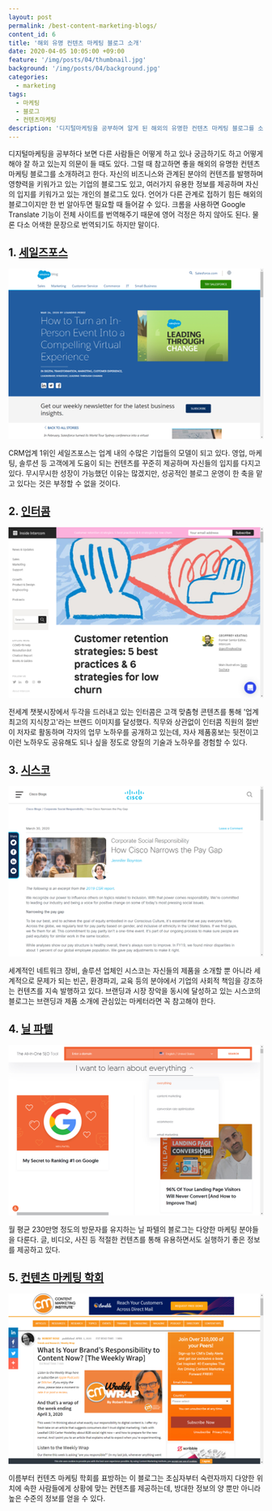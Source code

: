 ```yaml
---
layout: post
permalink: /best-content-marketing-blogs/
content_id: 6
title: '해외 유명 컨텐츠 마케팅 블로그 소개'
date: 2020-04-05 10:05:00 +09:00
feature: '/img/posts/04/thumbnail.jpg'
background: '/img/posts/04/background.jpg'
categories:
  - marketing
tags:
  - 마케팅
  - 블로그
  - 컨텐츠마케팅
description: '디지털마케팅을 공부하며 알게 된 해외의 유명한 컨텐츠 마케팅 블로그를 소개한다.'
---
```


디지털마케팅을 공부하다 보면 다른 사람들은 어떻게 하고 있나 궁금하기도 하고 어떻게 해야 잘 하고 있는지 의문이 들 때도 있다. 그럴 때 참고하면 좋을 해외의 유명한 컨텐츠 마케팅 블로그를 소개하려고 한다. 자신의 비즈니스와 관계된 분야의 컨텐츠를 발행하며 영향력을 키워가고 있는 기업의 블로그도 있고, 여러가지 유용한 정보를 제공하며 자신의 입지를 키워가고 있는 개인의 블로그도 있다. 언어가 다른 관계로 접하기 힘든 해외의 블로그이지만 한 번 알아두면 필요할 때 들어갈 수 있다. 크롬을 사용하면 Google Translate 기능이 전체 사이트를 번역해주기 때문에 영어 걱정은 하지 않아도 된다. 물론 다소 어색한 문장으로 번역되기도 하지만 말이다. 

## 1. [세일즈포스](https://www.salesforce.com/blog)

![세일즈포스이미지](/img/posts/04/01.jpg)

CRM업계 1위인 세일즈포스는 업계 내의 수많은 기업들의 모델이 되고 있다. 영업, 마케팅, 솔루션 등 고객에게 도움이 되는 컨텐츠를 꾸준히 제공하며 자신들의 입지를 다지고 있다. 무시무시한 성장이 가능했던 이유는 많겠지만, 성공적인 블로그 운영이 한 축을 맡고 있다는 것은 부정할 수 없을 것이다.

## 2. [인터콤](https://www.intercom.com/blog/)

![인터콤이미지](/img/posts/04/02.jpg)

전세계 챗봇시장에서 두각을 드러내고 있는 인터콤은 고객 맞춤형 콘텐츠를 통해 '업계 최고의 지식창고'라는 브랜드 이미지를 달성했다. 직무와 상관없이 인터콤 직원의 절반이 저자로 활동하며 각자의 업무 노하우를 공개하고 있는데, 자사 제품홍보는 뒷전이고 이런 노하우도 공유해도 되나 싶을 정도로 양질의 기술과 노하우를 경험할 수 있다.

## 3. [시스코](https://blogs.cisco.com/)

![시스코이미지](/img/posts/04/03.jpg)

세계적인 네트워크 장비, 솔루션 업체인 시스코는 자신들의 제품을 소개할 뿐 아니라 세계적으로 문제가 되는 빈곤, 환경파괴, 교육 등의 분야에서 기업의 사회적 책임을 강조하는 컨텐츠를 지속 발행하고 있다. 브랜딩과 시장 장악을 동시에 달성하고 있는 시스코의 블로그는 브랜딩과 제품 소개에 관심있는 마케터라면 꼭 참고해야 한다.

## 4. [닐 파텔](https://neilpatel.com/blog/)

![닐파텔이미지](/img/posts/04/04.jpg)

월 평균 230만명 정도의 방문자를 유지하는 닐 파텔의 블로그는 다양한 마케팅 분야들을 다룬다. 글, 비디오, 사진 등 적절한 컨텐츠를 통해 유용하면서도 실행하기 좋은 정보를 제공하고 있다.

## 5. [컨텐츠 마케팅 학회](https://contentmarketinginstitute.com/blog/)

![컨텐츠마케팅학회이미지](/img/posts/04/05.jpg)

이름부터 컨텐츠 마케팅 학회를 표방하는 이 블로그는 초심자부터 숙련자까지 다양한 위치에 속한 사람들에게 상황에 맞는 컨텐츠를 제공하는데, 방대한 정보의 양 뿐만 아니라 높은 수준의 정보를 얻을 수 있다.


